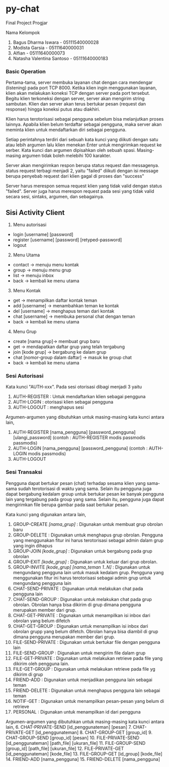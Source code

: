 # py-chat
Final Project Progjar

Nama Kelompok 
1. Bagus Dharma Iswara - 05111540000028
2. Modista Garsia - 05111640000031
3. Alfian - 05111640000073
4. Natasha Valentina Santoso - 05111640000183

### Basic Operation
Pertama-tama, server membuka layanan chat dengan cara mendengar (listening) pada port TCP 8000. Ketika klien ingin menggunakan layanan, klien akan melakukan koneksi TCP dengan server pada port tersebut. Begitu klien terkoneksi dengan server, server akan mengirim string sambutan. Klien dan server akan terus bertukar pesan (request dan response) hingga koneksi putus atau diakhiri.

Klien harus terotorisasi sebagai pengguna sebelum bisa melanjutkan proses lainnya. Apabila klien belum terdaftar sebagai pengguna, maka server akan meminta klien untuk mendaftarkan diri sebagai pengguna.

Setiap perintahnya terdiri dari sebuah kata kunci yang diikuti dengan satu atau lebih argumen lalu klien menekan Enter untuk mengirimkan request ke serber. Kata kunci dan argumen dipisahkan oleh sebuah spasi. Masing-masing argumen tidak boleh melebihi 100 karakter.

Server akan mengirimkan respon berupa status request dan messagenya. status request terbagi menjadi 2, yaitu "failed"  diikuti dengan isi message berupa penyebab request dari klien gagal di proses dan "success"

Server harus merespon semua request klien yang tidak valid dengan status "failed". Server juga harus merespon request pada sesi yang tidak valid secara sesi, sintaks, argumen, dan sebagainya.

## Sisi Activity Client
1. Menu autorisasi
- login [username] [password]
- register [username] [password] [retyped-password]
- logout

2. Menu Utama
- contact -> menuju menu kontak
- group -> menuju menu grup
- list -> menuju inbox
- back -> kembali ke menu utama

3. Menu Kontak
- get -> menampilkan daftar kontak teman
- add [username] -> menambahkan teman ke kontak
- del [username] -> menghapus teman dari kontak
- chat [username] -> membuka personal chat dengan teman
- back -> kembali ke menu utama

4. Menu Grup
- create [nama grup]-> membuat grup baru
- get -> mendapatkan daftar grup yang telah tergabung
- join [kode grup] -> bergabung ke dalam grup
- chat [nomor-group dalam daftar] -> masuk ke group chat
- back -> kembali ke menu utama

### Sesi Autorisasi
Kata kunci "AUTH-xxx". Pada sesi otorisasi dibagi menjadi 3 yaitu
1. AUTH-REGISTER : Untuk mendaftarkan klien sebagai pengguna
2. AUTH-LOGIN : otorisasi klien sebagai pengguna
3. AUTH-LOGOUT : menghapus sesi

Argumen-argumen yang dibutuhkan untuk masing-masing kata kunci antara lain,
1. AUTH-REGISTER [nama_pengguna] [password_pengguna] [ulangi_password] (contoh : AUTH-REGISTER modis passmodis passmodis)
2. AUTH-LOGIN [nama_pengguna] [password_pengguna] (contoh : AUTH-LOGIN modis passmodis)
3. AUTH-LOGOUT

### Sesi Transaksi
Pengguna dapat bertukar pesan (chat) terhadap sesama klien yang sama-sama sudah terotorisasi di waktu yang sama. Selain itu pengguna juga dapat bergabung kedalam group untuk bertukar pesan ke banyak pengguna lain yang tergabung pada group yang sama. Selain itu, pengguna juga dapat mengirimkan file berupa gambar pada saat bertukar pesan.

Kata kunci yang digunakan antara lain,
1. GROUP-CREATE *[nama_grup]* : Digunakan untuk membuat grup obrolan baru
2. GROUP-DELETE : Digunakan untuk menghapus grup obrolan. Pengguna yang menggunakan fitur ini harus terotorisasi sebagai admin dalam grup yang ingin dihapus
3. GROUP-JOIN *[kode_grup]* : Digunakan untuk bergabung pada grup obrolan
5. GROUP-EXIT *[kode_grup]* : Digunakan untuk keluar dari grup obrolan.
6. GROUP-INVITE *[kode_grup]* *[nama_teman 1..N]* : Digunakan untuk mengundang pengguna lain untuk masuk kedalam grup. Pengguna yang menggunakan fitur ini harus terotorisasi sebagai admin grup untuk mengundang pengguna lain
7. CHAT-SEND-PRIVATE : Digunakan untuk melakukan chat pada pengguna lain
8. CHAT-SEND-GROUP : Digunakan untuk melakukan chat pada grup obrolan. Obrolan hanya bisa dikirim di grup dimana pengguna merupakan member dari grup.
9. CHAT-GET-PRIVATE : Digunakan untuk menampilkan isi inbox dari obrolan yang belum difetch
10. CHAT-GET-GROUP : Digunakan untuk menampilkan isi inbox dari obrolan grupp yang belum difetch. Obrolan hanya bisa diambil di grup dimana pengguna merupakan member dari grup.
11. FILE-SEND-PRIVATE : Digunakan untuk bertukar file dengan pengguna lain
12. FILE-SEND-GROUP : Digunakan untuk mengirim file dalam grup
13. FILE-GET-PRIVATE : Digunakan untuk melakukan retrieve pada file yang dikirim oleh pengguna lain. 
14. FILE-GET-GROUP : Digunakan untuk melakukan retrieve pada file yg dikirim di grup
13. FRIEND-ADD : Digunakan untuk menjadikan pengguna lain sebagai teman
14. FRIEND-DELETE : Digunakan untuk menghapus pengguna lain sebagai teman
15. NOTIF-GET : Digunakan untuk menampilkan pesan-pesan yang belum di retrieve 
16. PERSONAL : Digunakan untuk menampilkan id dari pengguna

Argumen-argumen yang dibutuhkan untuk masing-masing kata kunci antara lain,
6. CHAT-PRIVATE-SEND [id_penggunateman] [pesan]
7. CHAT-PRIVATE-GET [id_penggunateman]
8. CHAT-GROUP-GET [group_id]
9. CHAT-GROUP-SEND [group_id] [pesan]
10. FILE-PRIVATE-SEND [id_penggunateman] [path_file] [ukuran_file]
11. FILE-GROUP-SEND [group_id] [path_file] [ukuran_file]
12. FILE-PRIVATE-GET [id_penggunateman] [kode_file]
13. FILE-GROUP-GET [id_group] [kode_file]
14. FRIEND-ADD [nama_pengguna]
15. FRIEND-DELETE [nama_pengguna]
